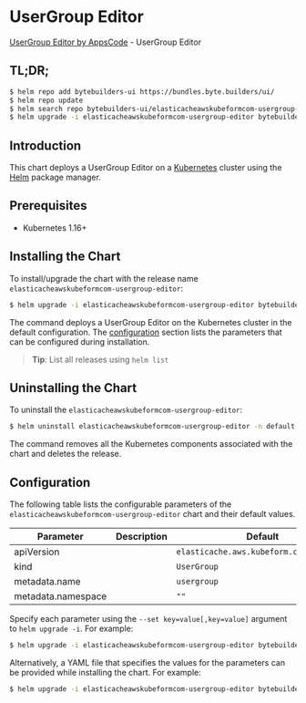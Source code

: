 # UserGroup Editor

[UserGroup Editor by AppsCode](https://byte.builders) - UserGroup Editor

## TL;DR;

```bash
$ helm repo add bytebuilders-ui https://bundles.byte.builders/ui/
$ helm repo update
$ helm search repo bytebuilders-ui/elasticacheawskubeformcom-usergroup-editor --version=v0.4.16
$ helm upgrade -i elasticacheawskubeformcom-usergroup-editor bytebuilders-ui/elasticacheawskubeformcom-usergroup-editor -n default --create-namespace --version=v0.4.16
```

## Introduction

This chart deploys a UserGroup Editor on a [Kubernetes](http://kubernetes.io) cluster using the [Helm](https://helm.sh) package manager.

## Prerequisites

- Kubernetes 1.16+

## Installing the Chart

To install/upgrade the chart with the release name `elasticacheawskubeformcom-usergroup-editor`:

```bash
$ helm upgrade -i elasticacheawskubeformcom-usergroup-editor bytebuilders-ui/elasticacheawskubeformcom-usergroup-editor -n default --create-namespace --version=v0.4.16
```

The command deploys a UserGroup Editor on the Kubernetes cluster in the default configuration. The [configuration](#configuration) section lists the parameters that can be configured during installation.

> **Tip**: List all releases using `helm list`

## Uninstalling the Chart

To uninstall the `elasticacheawskubeformcom-usergroup-editor`:

```bash
$ helm uninstall elasticacheawskubeformcom-usergroup-editor -n default
```

The command removes all the Kubernetes components associated with the chart and deletes the release.

## Configuration

The following table lists the configurable parameters of the `elasticacheawskubeformcom-usergroup-editor` chart and their default values.

|     Parameter      | Description |                      Default                       |
|--------------------|-------------|----------------------------------------------------|
| apiVersion         |             | <code>elasticache.aws.kubeform.com/v1alpha1</code> |
| kind               |             | <code>UserGroup</code>                             |
| metadata.name      |             | <code>usergroup</code>                             |
| metadata.namespace |             | <code>""</code>                                    |


Specify each parameter using the `--set key=value[,key=value]` argument to `helm upgrade -i`. For example:

```bash
$ helm upgrade -i elasticacheawskubeformcom-usergroup-editor bytebuilders-ui/elasticacheawskubeformcom-usergroup-editor -n default --create-namespace --version=v0.4.16 --set apiVersion=elasticache.aws.kubeform.com/v1alpha1
```

Alternatively, a YAML file that specifies the values for the parameters can be provided while
installing the chart. For example:

```bash
$ helm upgrade -i elasticacheawskubeformcom-usergroup-editor bytebuilders-ui/elasticacheawskubeformcom-usergroup-editor -n default --create-namespace --version=v0.4.16 --values values.yaml
```
